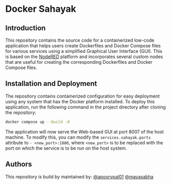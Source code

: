 # Docker Sahayak

## Introduction
This repository contains the source code for a containerized low-code application that helps users create Dockerfiles and Docker Compose files for various services using a simplified Graphical User Interface (GUI). This is based on the [NodeRED](https://nodered.org) platform and incorporates several custom nodes that are useful for creating the corresponding Dockerfiles and Docker Compose files.

## Installation and Deployment
The repository contains containerized configuration for easy deployment using any system that has the Docker platform installed. To deploy this application, run the following command in the project directory after cloning the repository:
```bash
docker compose up --build -d
```
The application will now serve the Web-based GUI at port 8007 of the host machine. To modify this, you can modify the `services.sahayak.ports` attribute to `- <new_port>:1880`, where `<new_port>` is to be replaced with the port on which the service is to be run on the host system.

## Authors
This repository is build by maintained by:
[@apoorvpal01](https://github.com/apoorvpal01)
[@mayasabha](https://github.com/mayasabha)